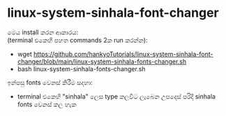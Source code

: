# linux-system-sinhala-font-changer

මෙය install කරන ආකාරය:<br>
  (terminal එකෙහි පහත commands 2ක run කරන්න):
  *  wget https://github.com/hankyoTutorials/linux-system-sinhala-font-changer/blob/main/linux-system-sinhala-fonts-changer.sh
  *  bash linux-system-sinhala-fonts-changer.sh

ඉන්පසු fonts වෙනස් කිරීම සදහා:
 *  terminal එකෙහි "sinhala" ලෙස type කලවිට ලැබෙන උපදෙස් පරිදි sinhala fonts වෙනස් කල හැක
